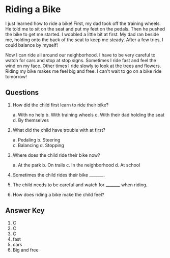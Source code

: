 # Riding a Bike

I just learned how to ride a bike! First, my dad took off the training wheels. He told me to sit on the seat and put my feet on the pedals. Then he pushed the bike to get me started. I wobbled a little bit at first. My dad ran beside me, holding onto the back of the seat to keep me steady. After a few tries, I could balance by myself!

Now I can ride all around our neighborhood. I have to be very careful to watch for cars and stop at stop signs. Sometimes I ride fast and feel the wind on my face. Other times I ride slowly to look at the trees and flowers. Riding my bike makes me feel big and free. I can't wait to go on a bike ride tomorrow!

## Questions

1. How did the child first learn to ride their bike?

   a. With no help
   b. With training wheels
   c. With their dad holding the seat
   d. By themselves

2. What did the child have trouble with at first?

   a. Pedaling
   b. Steering  
   c. Balancing
   d. Stopping

3. Where does the child ride their bike now?

   a. At the park
   b. On trails
   c. In the neighborhood
   d. At school

4. Sometimes the child rides their bike _______.

5. The child needs to be careful and watch for _______ when riding.

6. How does riding a bike make the child feel?

## Answer Key

1. C
2. C
3. C
4. fast
5. cars
6. Big and free
